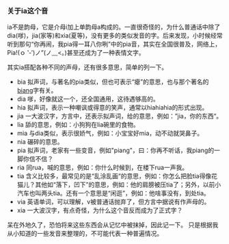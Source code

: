 ### 关于ia这个音

ia不是韵母，它是介母i加上单韵母a构成的。一直很奇怪的，为什么普通话中除了dia(嗲)，jia(家等)和xia(夏等)，没有更多的类似发音的字。后来发现，小时候经常听到那句“你再闹，我pia得一耳八你咧”中的pia音，其实在全国很普及，网络上，Pia!(ｏ ‵-′)ノ”(ノ﹏<。)甚至还成为了一种表情文字。

其实ia搭配各种不同的声母，还有很多意思，简单的列一下。

- bia 拟声词，与著名的pia类似，但也可表示“瘪”的意思，也与那个著名的[biang](https://baike.baidu.com/item/biang/2015710)字有关。
- dia 嗲，好像就这一个，还全国通用，这待遇够高的。
- hia 拟声词，表示一种嘲讽或得意的笑声，通常以hiahiahia的形式出现。
- jia 一大波汉字，方言中，还表示拟声词，给的意思，例如：”jia，你的东西“。
- lia 舔的意思，例如：小狗狗在lia碗里的食物。
- mia 与dia类似，表示很娇气，例如：小宝宝好mia，动不动就哭鼻子。
- nia 碾碎的意思。
- pia 拟声词，老家有一些变音，例如"piang"，曰：你再不听话，我piang的一脚你信不信？
- ria 同rua，喊的意思，例如：你什么时候到，在楼下rua一声我。
- tia 含义比较多，最常见的是“乱涂乱画“的意思，例如：你怎么把脸tia得像花猫儿？其他如“落下，凹下”的意思，例如：他的肩膀被压tia了；另外，以前小汽车也叫两头tia。还有一个意思是“闲逛”，例如：他啥事没有，到处tia。
- via 英语单词，可以理解，v被普通话抛弃了，但方言中据说有作声母的。
- xia 一大波汉字，有点奇怪，为什么这个音反而成为了正式字？

呆在外地久了，恐怕将来这些东西会从记忆中被抹掉，因此记一下。
只是根据我从小知道的一些发音来整理的，不可能代表一种普遍情况。